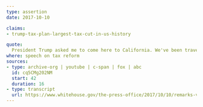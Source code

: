 ```yaml
---
type: assertion
date: 2017-10-10

claims:
- trump-tax-plan-largest-tax-cut-in-us-history

quote:
  President Trump asked me to come here to California. We've been traveling around the country because President Donald Trump is committed to work with the Congress and pass the largest tax cut in American history. And we're going to do it this year.
where: speech on tax reform
sources:
- type: archive-org | youtube | c-span | fox | abc
  id: cq5CMg202NM
  start: 42
  duration: 16
- type: transcript
  url: https://www.whitehouse.gov/the-press-office/2017/10/10/remarks-vice-president-tax-reform-sacramento-ca
---
```

